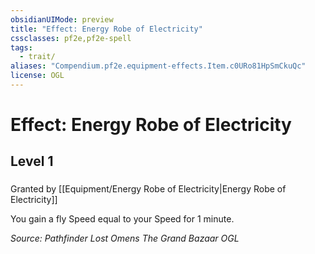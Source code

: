 ```yaml
---
obsidianUIMode: preview
title: "Effect: Energy Robe of Electricity"
cssclasses: pf2e,pf2e-spell
tags:
  - trait/
aliases: "Compendium.pf2e.equipment-effects.Item.c0URo81HpSmCkuQc"
license: OGL
---
```

# Effect: Energy Robe of Electricity
## Level 1
### 






Granted by [[Equipment/Energy Robe of Electricity|Energy Robe of Electricity]]

You gain a fly Speed equal to your Speed for 1 minute.

*Source: Pathfinder Lost Omens The Grand Bazaar*
*OGL*